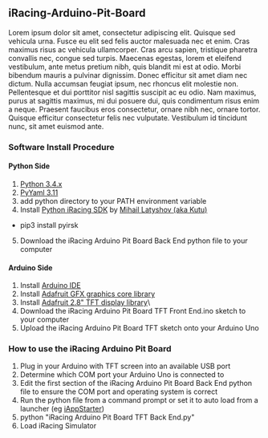 ## iRacing-Arduino-Pit-Board

Lorem ipsum dolor sit amet, consectetur adipiscing elit. Quisque sed vehicula urna. Fusce eu elit sed felis auctor malesuada nec et enim. Cras maximus risus ac vehicula ullamcorper. Cras arcu sapien, tristique pharetra convallis nec, congue sed turpis. Maecenas egestas, lorem et eleifend vestibulum, ante metus pretium nibh, quis blandit mi est at odio. Morbi bibendum mauris a pulvinar dignissim. Donec efficitur sit amet diam nec dictum. Nulla accumsan feugiat ipsum, nec rhoncus elit molestie non. Pellentesque et dui porttitor nisl sagittis suscipit ac eu odio. Nam maximus, purus at sagittis maximus, mi dui posuere dui, quis condimentum risus enim a neque. Praesent faucibus eros consectetur, ornare nibh nec, ornare tortor. Quisque efficitur consectetur felis nec vulputate. Vestibulum id tincidunt nunc, sit amet euismod ante.

### Software Install Procedure

#### Python Side
1. [Python 3.4.x](https://www.python.org/)
2. [PyYaml 3.11](http://pyyaml.org/wiki/PyYAML)
3. add python directory to your PATH environment variable
4. Install [Python iRacing SDK](https://github.com/kutu/pyirsdk) by [Mihail Latyshov (aka Kutu)](https://github.com/kutu)
  * pip3 install pyirsk
5. Download the iRacing Arduino Pit Board Back End python file to your computer

#### Arduino Side
1. Install [Arduino IDE](https://www.arduino.cc)
2. Install [Adafruit GFX graphics core library](https://github.com/adafruit/Adafruit-GFX-Library)
3. Install [Adafruit 2.8" TFT display library](https://github.com/adafruit/TFTLCD-Library)\
4. Download the iRacing Arduino Pit Board TFT Front End.ino sketch to your computer
4. Upload the iRacing Arduino Pit Board TFT sketch onto your Arduino Uno

### How to use the iRacing Arduino Pit Board
1. Plug in your Arduino with TFT screen into an available USB port
2. Determine which COM port your Arduino Uno is connected to
3. Edit the first section of the iRacing Arduino Pit Board Back End python file to ensure the COM port and operating system is correct
4. Run the python file from a command prompt or set it to auto load from a launcher (eg [iAppStarter](http://www.fulhack.org/iappstarter/))
  1. python "iRacing Arduino Pit Board TFT Back End.py"
5. Load iRacing Simulator
